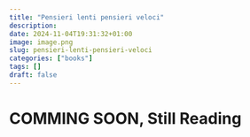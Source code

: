 ```yaml
---
title: "Pensieri lenti pensieri veloci"
description: 
date: 2024-11-04T19:31:32+01:00
image: image.png
slug: pensieri-lenti-pensieri-veloci
categories: ["books"]
tags: []
draft: false
---
```


# COMMING SOON, Still Reading